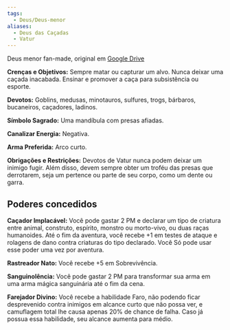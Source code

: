```yaml
---
tags:
  - Deus/Deus-menor
aliases:
  - Deus das Caçadas
  - Vatur
---
```

Deus menor fan-made, original em [Google Drive](https://drive.google.com/file/d/1J2zcetbjedUHTGTudo2SqApTUgFzl5kM/view?usp=sharing)

**Crenças e Objetivos:** Sempre matar ou capturar um alvo. Nunca deixar uma caçada inacabada. Ensinar e promover a caça para subsistência ou esporte.

**Devotos:** Goblins, medusas, minotauros, sulfures, trogs, bárbaros, bucaneiros, caçadores, ladinos.

**Símbolo Sagrado:** Uma mandíbula com presas afiadas.

**Canalizar Energia:** Negativa.

**Arma Preferida:** Arco curto.

**Obrigações e Restrições:** Devotos de Vatur nunca podem deixar um inimigo fugir. Além disso, devem sempre obter um troféu das presas que derrotarem, seja um pertence ou parte de seu corpo, como um dente ou garra.

## Poderes concedidos
**Caçador Implacável:** Você pode gastar 2 PM e declarar um tipo de criatura entre animal, construto, espírito, monstro ou morto-vivo, ou duas raças humanoides. Até o fim da aventura, você recebe +1 em testes de ataque e rolagens de dano contra criaturas do tipo declarado. Você Só pode usar esse poder uma vez por aventura.

**Rastreador Nato:** Você recebe +5 em Sobrevivência.

**Sanguinolência:** Você pode gastar 2 PM para transformar sua arma em uma arma mágica sanguinária até o fim da cena.

**Farejador Divino:** Você recebe a habilidade Faro, não podendo ficar desprevenido contra inimigos em alcance curto que não possa ver, e camuflagem total lhe causa apenas 20% de chance de falha. Caso já possua essa habilidade, seu alcance aumenta para médio.
